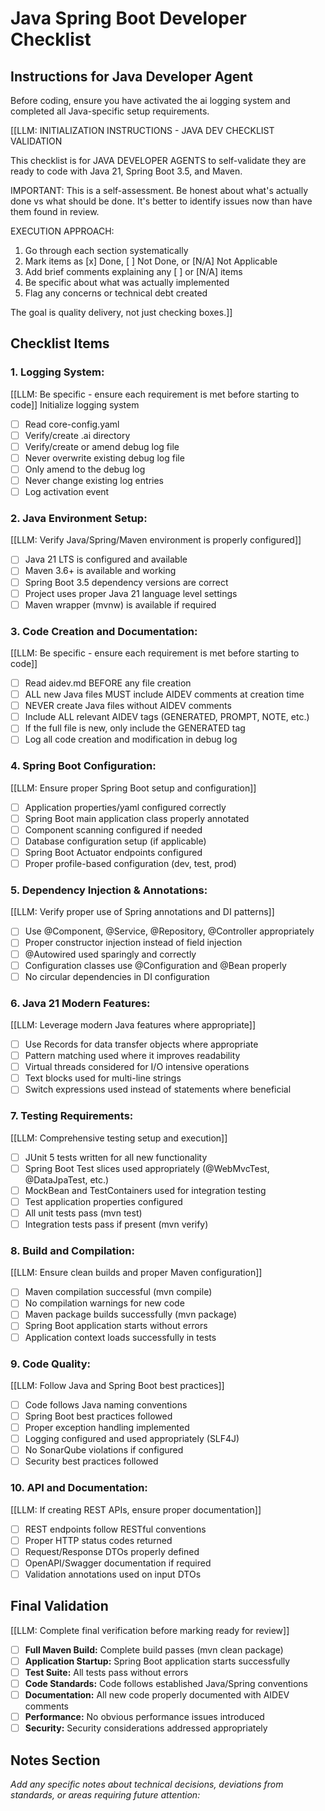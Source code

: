 # Java Spring Boot Developer Checklist

## Instructions for Java Developer Agent

Before coding, ensure you have activated the ai logging system and completed all Java-specific setup requirements.

[[LLM: INITIALIZATION INSTRUCTIONS - JAVA DEV CHECKLIST VALIDATION

This checklist is for JAVA DEVELOPER AGENTS to self-validate they are ready to code with Java 21, Spring Boot 3.5, and Maven.

IMPORTANT: This is a self-assessment. Be honest about what's actually done vs what should be done. It's better to identify issues now than have them found in review.

EXECUTION APPROACH:

1. Go through each section systematically
2. Mark items as [x] Done, [ ] Not Done, or [N/A] Not Applicable
3. Add brief comments explaining any [ ] or [N/A] items
4. Be specific about what was actually implemented
5. Flag any concerns or technical debt created

The goal is quality delivery, not just checking boxes.]]

## Checklist Items

### 1. **Logging System:**

[[LLM: Be specific - ensure each requirement is met before starting to code]]
Initialize logging system
   - [ ] Read core-config.yaml
   - [ ] Verify/create .ai directory
   - [ ] Verify/create or amend debug log file
   - [ ] Never overwrite existing debug log file
   - [ ] Only amend to the debug log
   - [ ] Never change existing log entries
   - [ ] Log activation event

### 2. **Java Environment Setup:**

[[LLM: Verify Java/Spring/Maven environment is properly configured]]
   - [ ] Java 21 LTS is configured and available
   - [ ] Maven 3.6+ is available and working
   - [ ] Spring Boot 3.5 dependency versions are correct
   - [ ] Project uses proper Java 21 language level settings
   - [ ] Maven wrapper (mvnw) is available if required

### 3. **Code Creation and Documentation:**

[[LLM: Be specific - ensure each requirement is met before starting to code]]
   - [ ] Read aidev.md BEFORE any file creation
   - [ ] ALL new Java files MUST include AIDEV comments at creation time
   - [ ] NEVER create Java files without AIDEV comments
   - [ ] Include ALL relevant AIDEV tags (GENERATED, PROMPT, NOTE, etc.)
   - [ ] If the full file is new, only include the GENERATED tag
   - [ ] Log all code creation and modification in debug log

### 4. **Spring Boot Configuration:**

[[LLM: Ensure proper Spring Boot setup and configuration]]
   - [ ] Application properties/yaml configured correctly
   - [ ] Spring Boot main application class properly annotated
   - [ ] Component scanning configured if needed
   - [ ] Database configuration setup (if applicable)
   - [ ] Spring Boot Actuator endpoints configured
   - [ ] Proper profile-based configuration (dev, test, prod)

### 5. **Dependency Injection & Annotations:**

[[LLM: Verify proper use of Spring annotations and DI patterns]]
   - [ ] Use @Component, @Service, @Repository, @Controller appropriately
   - [ ] Proper constructor injection instead of field injection
   - [ ] @Autowired used sparingly and correctly
   - [ ] Configuration classes use @Configuration and @Bean properly
   - [ ] No circular dependencies in DI configuration

### 6. **Java 21 Modern Features:**

[[LLM: Leverage modern Java features where appropriate]]
   - [ ] Use Records for data transfer objects where appropriate
   - [ ] Pattern matching used where it improves readability
   - [ ] Virtual threads considered for I/O intensive operations
   - [ ] Text blocks used for multi-line strings
   - [ ] Switch expressions used instead of statements where beneficial

### 7. **Testing Requirements:**

[[LLM: Comprehensive testing setup and execution]]
   - [ ] JUnit 5 tests written for all new functionality
   - [ ] Spring Boot Test slices used appropriately (@WebMvcTest, @DataJpaTest, etc.)
   - [ ] MockBean and TestContainers used for integration testing
   - [ ] Test application properties configured
   - [ ] All unit tests pass (mvn test)
   - [ ] Integration tests pass if present (mvn verify)

### 8. **Build and Compilation:**

[[LLM: Ensure clean builds and proper Maven configuration]]
   - [ ] Maven compilation successful (mvn compile)
   - [ ] No compilation warnings for new code
   - [ ] Maven package builds successfully (mvn package)
   - [ ] Spring Boot application starts without errors
   - [ ] Application context loads successfully in tests

### 9. **Code Quality:**

[[LLM: Follow Java and Spring Boot best practices]]
   - [ ] Code follows Java naming conventions
   - [ ] Spring Boot best practices followed
   - [ ] Proper exception handling implemented
   - [ ] Logging configured and used appropriately (SLF4J)
   - [ ] No SonarQube violations if configured
   - [ ] Security best practices followed

### 10. **API and Documentation:**

[[LLM: If creating REST APIs, ensure proper documentation]]
   - [ ] REST endpoints follow RESTful conventions
   - [ ] Proper HTTP status codes returned
   - [ ] Request/Response DTOs properly defined
   - [ ] OpenAPI/Swagger documentation if required
   - [ ] Validation annotations used on input DTOs

## Final Validation

[[LLM: Complete final verification before marking ready for review]]

- [ ] **Full Maven Build:** Complete build passes (mvn clean package)
- [ ] **Application Startup:** Spring Boot application starts successfully
- [ ] **Test Suite:** All tests pass without errors
- [ ] **Code Standards:** Code follows established Java/Spring conventions
- [ ] **Documentation:** All new code properly documented with AIDEV comments
- [ ] **Performance:** No obvious performance issues introduced
- [ ] **Security:** Security considerations addressed appropriately

## Notes Section

_Add any specific notes about technical decisions, deviations from standards, or areas requiring future attention:_

